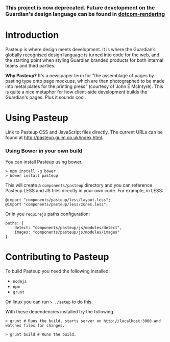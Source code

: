 ### This project is now deprecated. Future development on the Guardian's design language can be found in [dotcom-rendering](https://github.com/guardian/dotcom-rendering/tree/master/packages/pasteup)

Introduction
============

Pasteup is where design meets development. It is where the Guardian’s globally recognised design language is turned into code for the web, and the starting point when styling Guardian branded products for both internal teams and third parties.

**Why Pasteup?** It's a newspaper term for "the assemblage of pages by pasting type onto page mockups, which are then photographed to be made into metal plates for the printing press" (courtesy of John E McIntyre). This is quite a nice metaphor for how client-side development builds the Guardian's pages. Plus it sounds cool.

Using Pasteup
========================

Link to Pasteup CSS and JavaScript files directly. The current URLs can be found at http://pasteup.guim.co.uk/index.html.

### Using Bower in your own build

You can install Pasteup using bower.

    > npm install -g bower
    > bower install pasteup

This will create a `components/pasteup` directory and you can reference Pasteup LESS and JS files directly in your own code. For example, in LESS:

    @import "components/pasteup/less/layout.less";
    @import "components/pasteup/less/zones.less";

Or in you `requirejs` paths configuration:

    paths: {
    	detect: "components/pasteup/js/modules/detect",
    	images: "components/pasteup/js/modules/images"
    }


Contributing to Pasteup
=======================

To build Pasteup you need the following installed:

* `nodejs`
* `npm`
* `grunt`

On linux you can run `> ./setup` to do this.

With these dependencies installed try the following.

`> grunt # Runs the build, starts server on http://localhost:3000 and watches files for changes.`

`> grunt build # Runs the build.`
